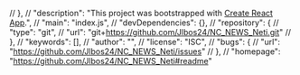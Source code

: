 // },
  // "description": "This project was bootstrapped with [Create React App](https://github.com/facebook/create-react-app).",
  // "main": "index.js",
  // "devDependencies": {},
  // "repository": {
  //   "type": "git",
  //   "url": "git+https://github.com/Jlbos24/NC_NEWS_Neti.git"
  // },
  // "keywords": [],
  // "author": "",
  // "license": "ISC",
  // "bugs": {
  //   "url": "https://github.com/Jlbos24/NC_NEWS_Neti/issues"
  // },
  // "homepage": "https://github.com/Jlbos24/NC_NEWS_Neti#readme"